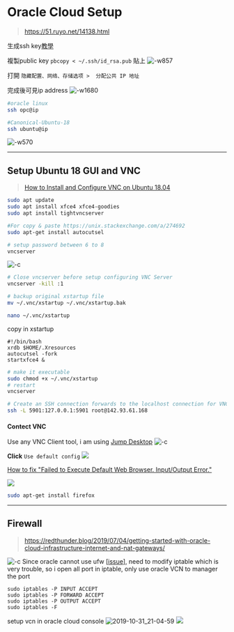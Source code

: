 # Oracle Cloud Setup

> https://51.ruyo.net/14138.html

生成ssh key[教學](https://www.jianshu.com/p/253ca7c2e80c)

複製public key `pbcopy < ~/.ssh/id_rsa.pub`
貼上
![-w857](./media/15713863854133.jpg)

打開 `隐藏配置、网络、存储选项 >  分配公共 IP 地址`


完成後可見ip address
![-w1680](./media/15713865652003.jpg)



```bash
#oracle linux
ssh opc@ip

#Canonical-Ubuntu-18
ssh ubuntu@ip
```
![-w570](./media/15713866629807.jpg)


-------

## Setup Ubuntu 18 GUI and VNC

> [How to Install and Configure VNC on Ubuntu 18.04](https://www.digitalocean.com/community/tutorials/how-to-install-and-configure-vnc-on-ubuntu-18-04)

```bash
sudo apt update
sudo apt install xfce4 xfce4-goodies
sudo apt install tightvncserver

#For copy & paste https://unix.stackexchange.com/a/274692
sudo apt-get install autocutsel

# setup password between 6 to 8
vncserver
```
![-c](./media/15721803001859.jpg)



```bash
# Close vncserver before setup configuring VNC Server
vncserver -kill :1
```


```bash
# backup original xstartup file
mv ~/.vnc/xstartup ~/.vnc/xstartup.bak

nano ~/.vnc/xstartup
```


copy in xstartup
```
#!/bin/bash
xrdb $HOME/.Xresources
autocutsel -fork  
startxfce4 &
```


```bash
# make it executable
sudo chmod +x ~/.vnc/xstartup
# restart
vncserver

# Create an SSH connection forwards to the localhost connection for VNC.
ssh -L 5901:127.0.0.1:5901 root@142.93.61.168
```

#### Contect VNC
Use any VNC Client tool, i am using [Jump Desktop](https://jumpdesktop.com/)
![-c](./media/15721824422708.jpg)

**Click** `Use default config`
![](media/15721824091403.jpg)

[How to fix "Failed to Execute Default Web Browser. Input/Output Error."](https://www.youtube.com/watch?v=PiKqqPZcn3A)

![](./media/15721831094289.jpg)


```bash
sudo apt-get install firefox
```

-------

## Firewall

> https://redthunder.blog/2019/07/04/getting-started-with-oracle-cloud-infrastructure-internet-and-nat-gateways/

![-c](https://solutionsanz.files.wordpress.com/2019/07/070419_0614_gettingstar1.png)
Since oracle cannot use ufw [[issue](https://docs.cloud.oracle.com/iaas/Content/knownissues.htm#ufw)], need to modify iptable which is very trouble, so i open all port in iptable, only use oracle VCN to manager the port
 

```
sudo iptables -P INPUT ACCEPT
sudo iptables -P FORWARD ACCEPT
sudo iptables -P OUTPUT ACCEPT
sudo iptables -F
```

setup vcn in oracle cloud console
![2019-10-31_21-04-59](./media/2019-10-31_21-04-59.png)
![](./media/15725269918622.jpg)

